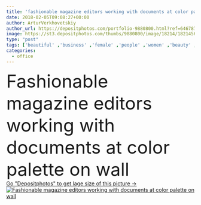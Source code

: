 ```yaml
---
title: 'fashionable magazine editors working with documents at color palette on wall'
date: 2018-02-05T09:08:27+00:00
author: ArturVerkhovetskiy
author_url: https://depositphotos.com/portfolio-9880800.html?ref=64678756
image: https://st3.depositphotos.com/thumbs/9880800/image/18214/182145694/api_thumb_450.jpg?forcejpeg=true
type: "post"
tags: ['beautiful' ,'business' ,'female' ,'people' ,'women' ,'beauty' ,'caucasian' ,'girls' ,'coffee' ,'style' ,'fashion' ,'stylish' ,'working' ,'work' ,'indoors' ,'trendy' ,'profession' ,'attractive' ,'teamwork' ,'workplace' ,'workspace' ,'businesspeople' ,'paperwork' ,'documents' ,'fashionable' ,'colleagues' ,'coworkers' ,'designers' ,'businesswomen' ,'professional occupation' ,'copy space' ,'color palette' ,'modern office' ,'colors palette' ,'magazine editors' ]
categories: 
  - office
---
```

<div aling="center">
            <font size="60"> Fashionable magazine editors working with documents at color palette on wall</font>   
</div>
<div>
    <a href='https://st3.depositphotos.com/thumbs/9880800/image/18214/182145694/api_thumb_450.jpg?forcejpeg=true?ref=64678756' target=_blank > Go "Depositphotos" to get lage size of this picture ->
        <img href='https://st3.depositphotos.com/thumbs/9880800/image/18214/182145694/api_thumb_450.jpg?forcejpeg=true?ref=64678756' src='https://st3.depositphotos.com/9880800/18214/i/950/depositphotos_182145694-stock-photo-fashionable-magazine-editors-working-documents.jpg?forcejpeg=true' alt='Fashionable magazine editors working with documents at color palette on wall' >
    </a>
</div>
